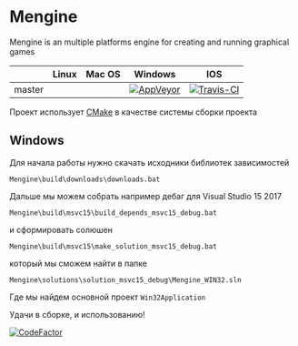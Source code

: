 # Mengine

Mengine is an multiple platforms engine for creating and running graphical games

|         | Linux  | Mac OS | Windows |   IOS   |
| ------- | ------ | ------ | ------- | ------- |
| master  | | | [![AppVeyor](https://ci.appveyor.com/api/projects/status/w9l085j2o2qn3ua5?svg=true)](https://ci.appveyor.com/project/irov/mengine) | [![Travis-CI](https://travis-ci.org/irov/Mengine.svg?branch=master)](https://travis-ci.org/irov/Mengine) |


Проект использует [CMake](https://cmake.org/) в качестве cистемы сборки проекта

## Windows
Для начала работы нужно скачать исходники библиотек зависимостей

`Mengine\build\downloads\downloads.bat`
    
Дальше мы можем собрать например дебаг для Visual Studio 15 2017

`Mengine\build\msvc15\build_depends_msvc15_debug.bat`

и сформировать солюшен

`Mengine\build\msvc15\make_solution_msvc15_debug.bat`
    
который мы сможем найти в папке

`Mengine\solutions\solution_msvc15_debug\Mengine_WIN32.sln`
    
Где мы найдем основной проект `Win32Application`

Удачи в сборке, и использованию!

[![CodeFactor](https://www.codefactor.io/repository/github/irov/mengine/badge)](https://www.codefactor.io/repository/github/irov/mengine)
